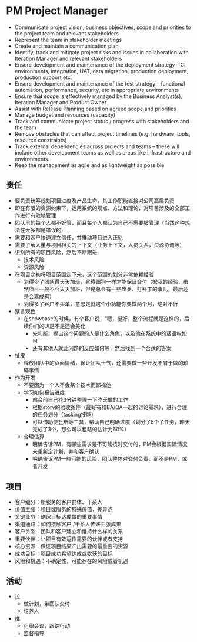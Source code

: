 # PM Project Manager

* Communicate project vision, business objectives, scope and priorities to the project team and relevant stakeholders
* Represent the team in stakeholder meetings
* Create and maintain a communication plan
* Identify, track and mitigate project risks and issues in collaboration with Iteration Manager and relevant stakeholders
* Ensure development and maintenance of the deployment strategy – CI, environments, integration, UAT, data migration, production deployment, production support etc.
* Ensure development and maintenance of the test strategy – functional automation, performance, security, etc in appropriate environments
* Ensure that scope is effectively managed by the Business Analyst(s), Iteration Manager and Product Owner
* Assist with Release Planning based on agreed scope and priorities
* Manage budget and resources (capacity)
* Track and communicate project status / progress with stakeholders and the team
* Remove obstacles that can affect project timelines (e.g. hardware, tools, resource constraints)
* Track external dependencies across projects and teams – these will include other development teams as well as areas like infrastructure and environments.
* Keep the management as agile and as lightweight as possible

## 责任

* 要负责统筹规划项目进度及产品生命，其工作职能直接对公司高层负责
* 即在有限的资源约束下，运用系统的观点、方法和理论，对项目涉及的全部工作进行有效地管理
* 团队里的每个人都不好管，而且每个人都认为自己不需要被管理（当然这种想法在大多都是错误的)
* 需要和客户快速建立信任，并推动项目进入正轨
* 需要了解大量与项目相关的上下文（业务上下文，人员关系，资源协调等）
* 识别所有的项目风险，然后不断跟进
  - 技术风险
  - 资源风险
* 在项目之初将项目范围定下来，这个范围的划分非常依赖经验
  - 划得少了团队得天天加班，累得跟狗一样才能保证交付（据我的经验，虽然项目一般不会天天加班，但是总会有一些攻关、打补丁的事儿，最后还是会累成狗）
  - 划得多了客户不买单，意思是就这个小功能你要做两个月，绝对不行
* 察言观色
  - 在showcase的时候，有个客户说，“嗯，挺好，整个流程就是这样的，后续你们的UI是不是还会美化
    + 先判断，提出这个问题的人是什么角色，以及他在系统中的话语权如何
    + 还有其他人就此问题的反应如何等，然后找到一个合适的答案
* 扯皮
  - 释放团队中的负面情绪，保证团队士气，还需要做一些开发不屑于做的琐碎事情
* 作为开发
  - 不要因为一个人不会某个技术而鄙视他
  - 学习如何报告进度
    + 站会前自己花3分钟整理一下昨天做的工作
    + 根据story的验收条件（最好有和BA/QA一起的讨论需求），进行合理的任务划分（tasking技能）
    + 可以借助便签纸等工具，帮助自己明确进度（划分了5个子任务，昨天完成了3个，那么可以粗略的估计为60%）
  - 合理估算
    + 明确告诉PM，有哪些需求是不可能按时交付的，PM会根据实际情况来重新定计划，并和客户确认
    + 明确告诉PM一些可能的风险，团队整体对交付负责，而不是PM，或者开发

## 项目

* 客户细分：所服务的客户群体、⼲系人
* 价值主张：项⽬或服务的特殊价值，差异点
* 关键业务：确保⽬标达成做的重要事情
* 渠道通路：如何接触客户 /⼲系人传递主张成果
* 客户关系：团队和客户建立和维持什么样的关系
* 重要伙伴：让项⽬有效运作需要的伙伴或者支持
* 核⼼资源：保证项⽬结果产出需要的最重要的资源
* 成功目标：项⽬成功希望达成或收获的目标
* ⻛险和机遇：不确定性，可能存在的风险或者机遇

## 活动

* 拉
  - 做计划，带团队交付
  - 培养人
* 推
  - 组织会议，跟踪⾏动
  - 监督指导
